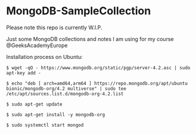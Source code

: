 # MongoDB-SampleCollection

Please note this repo is currently W.I.P. 


Just some MongoDB collections and notes I am using for my course @GeeksAcademyEurope

Installation process on Ubuntu: 

```
$ wget -qO - https://www.mongodb.org/static/pgp/server-4.2.asc | sudo apt-key add -

$ echo "deb [ arch=amd64,arm64 ] https://repo.mongodb.org/apt/ubuntu bionic/mongodb-org/4.2 multiverse" | sudo tee /etc/apt/sources.list.d/mongodb-org-4.2.list

$ sudo apt-get update

$ sudo apt-get install -y mongodb-org

$ sudo systemctl start mongod
```


